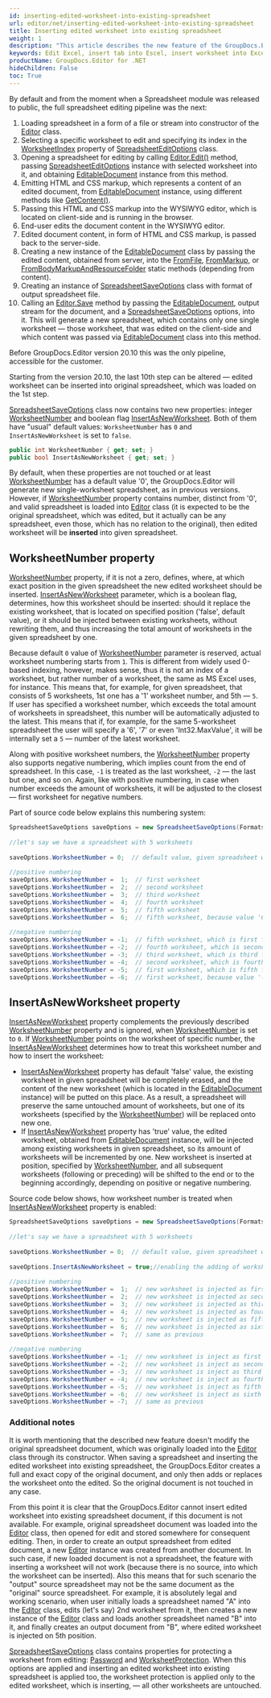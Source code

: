 ```yaml
---
id: inserting-edited-worksheet-into-existing-spreadsheet
url: editor/net/inserting-edited-worksheet-into-existing-spreadsheet
title: Inserting edited worksheet into existing spreadsheet
weight: 1
description: "This article describes the new feature of the GroupDocs.Editor for .NET version 20.10 - inserting an edited worksheet into existing spreadsheet"
keywords: Edit Excel, insert tab into Escel, insert worksheet into Excel, insert worksheet into spreadsheet
productName: GroupDocs.Editor for .NET
hideChildren: False
toc: True
---
```

By default and from the moment when a Spreadsheet module was released to public, the full spreadsheet editing pipeline was the next:

1. Loading spreadsheet in a form of a file or stream into constructor of the [Editor](https://reference.groupdocs.com/editor/net/groupdocs.editor/editor) class.
2. Selecting a specific worksheet to edit and specifying its index in the [WorksheetIndex](https://reference.groupdocs.com/editor/net/groupdocs.editor.options/spreadsheeteditoptions/worksheetindex) property of [SpreadsheetEditOptions](https://reference.groupdocs.com/editor/net/groupdocs.editor.options/spreadsheeteditoptions) class.
3. Opening a spreadsheet for editing by calling [Editor.Edit()](https://reference.groupdocs.com/editor/net/groupdocs.editor/editor/edit) method, passing [SpreadsheetEditOptions](https://reference.groupdocs.com/editor/net/groupdocs.editor.options/spreadsheeteditoptions) instance with selected worksheet into it, and obtaining [EditableDocument](https://reference.groupdocs.com/editor/net/groupdocs.editor/editabledocument) instance from this method.
4. Emitting HTML and CSS markup, which represents a content of an edited document, from [EditableDocument](https://reference.groupdocs.com/editor/net/groupdocs.editor/editabledocument) instance, using different methods like [GetContent()](https://reference.groupdocs.com/editor/net/groupdocs.editor/editabledocument/getcontent).
5. Passing this HTML and CSS markup into the WYSIWYG editor, which is located on client-side and is running in the browser.
6. End-user edits the document content in the WYSIWYG editor.
7. Edited document content, in form of HTML and CSS markup, is passed back to the server-side.
8. Creating a new instance of the [EditableDocument](https://reference.groupdocs.com/editor/net/groupdocs.editor/editabledocument) class by passing the edited content, obtained from server, into the [FromFile](https://reference.groupdocs.com/editor/net/groupdocs.editor/editabledocument/fromfile), [FromMarkup](https://reference.groupdocs.com/editor/net/groupdocs.editor/editabledocument/frommarkup), or [FromBodyMarkupAndResourceFolder](https://reference.groupdocs.com/editor/net/groupdocs.editor/editabledocument/frommarkupandresourcefolder/) static methods (depending from content).
9. Creating an instance of [SpreadsheetSaveOptions](https://reference.groupdocs.com/editor/net/groupdocs.editor.options/spreadsheetsaveoptions) class with format of output spreadsheet file.
10. Calling an [Editor.Save](https://reference.groupdocs.com/editor/net/groupdocs.editor/editor/save) method by passing the [EditableDocument](https://reference.groupdocs.com/editor/net/groupdocs.editor/editabledocument), output stream for the document, and a [SpreadsheetSaveOptions](https://reference.groupdocs.com/editor/net/groupdocs.editor.options/spreadsheetsaveoptions) options, into it. This will generate a new spreadsheet, which contains only one single worksheet — those worksheet, that was edited on the client-side and which content was passed via [EditableDocument](https://reference.groupdocs.com/editor/net/groupdocs.editor/editabledocument) class into this method.

Before GroupDocs.Editor version 20.10 this was the only pipeline, accessible for the customer.

Starting from the version 20.10, the last 10th step can be altered — edited worksheet can be inserted into original spreadsheet, which was loaded on the 1st step.

[SpreadsheetSaveOptions](https://reference.groupdocs.com/editor/net/groupdocs.editor.options/spreadsheetsaveoptions) class now contains two new properties: integer [WorksheetNumber](https://reference.groupdocs.com/editor/net/groupdocs.editor.options/spreadsheetsaveoptions/worksheetnumber) and boolean flag [InsertAsNewWorksheet](https://reference.groupdocs.com/editor/net/groupdocs.editor.options/spreadsheetsaveoptions/insertasnewworksheet/). Both of them have "usual" default values: `WorksheetNumber` has `0` and `InsertAsNewWorksheet` is set to `false`.

```csharp
public int WorksheetNumber { get; set; }
public bool InsertAsNewWorksheet { get; set; }
```

By default, when these properties are not touched or at least [WorksheetNumber](https://reference.groupdocs.com/editor/net/groupdocs.editor.options/spreadsheetsaveoptions/worksheetnumber) has a default value '0', the GroupDocs.Editor will generate new single-worksheet spreadsheet, as in previous versions. However, if [WorksheetNumber](https://reference.groupdocs.com/editor/net/groupdocs.editor.options/spreadsheetsaveoptions/worksheetnumber) property contains number, distinct from '0', and valid spreadsheet is loaded into [Editor](https://reference.groupdocs.com/editor/net/groupdocs.editor/editor) class (it is expected to be the original spreadsheet, which was edited, but it actually can be any spreadsheet, even those, which has no relation to the original), then edited worksheet will be **inserted** into given spreadsheet.

## WorksheetNumber property

[WorksheetNumber](https://reference.groupdocs.com/editor/net/groupdocs.editor.options/spreadsheetsaveoptions/worksheetnumber) property, if it is not a zero, defines, where, at which exact position in the given spreadsheet the new edited worksheet should be inserted. [InsertAsNewWorksheet](https://reference.groupdocs.com/editor/net/groupdocs.editor.options/spreadsheetsaveoptions/insertasnewworksheet/) parameter, which is a boolean flag, determines, how this worksheet should be inserted: should it replace the existing worksheet, that is located on specified position ('false', default value), or it should be injected between existing worksheets, without rewriting them, and thus increasing the total amount of worksheets in the given spreadsheet by one.

Because default `0` value of [WorksheetNumber](https://reference.groupdocs.com/editor/net/groupdocs.editor.options/spreadsheetsaveoptions/worksheetnumber) parameter is reserved, actual worksheet numbering starts from `1`. This is different from widely used 0-based indexing, however, makes sense, thus it is not an index of a worksheet, but rather number of a worksheet, the same as MS Excel uses, for instance. This means that, for example, for given spreadsheet, that consists of 5 worksheets, 1st one has a '1' worksheet number, and 5th — `5`. If user has specified a worksheet number, which exceeds the total amount of worksheets in spreadsheet, this number will be automatically adjusted to the latest. This means that if, for example, for the same 5-worksheet spreadsheet the user will specify a '6', '7' or even 'Int32.MaxValue', it will be internally set a `5` — number of the latest worksheet.

Along with positive worksheet numbers, the [WorksheetNumber](https://reference.groupdocs.com/editor/net/groupdocs.editor.options/spreadsheetsaveoptions/worksheetnumber) property also supports negative numbering, which implies count from the end of spreadsheet. In this case, `-1` is treated as the last worksheet, `-2` — the last but one, and so on. Again, like with positive numbering, in case when number exceeds the amount of worksheets, it will be adjusted to the closest — first worksheet for negative numbers.

Part of source code below explains this numbering system:

```csharp
SpreadsheetSaveOptions saveOptions = new SpreadsheetSaveOptions(Formats.SpreadsheetFormats.Xlsx)
  
//let's say we have a spreadsheet with 5 worksheets
  
saveOptions.WorksheetNumber = 0;  // default value, given spreadsheet will be ignored and new will be created
  
//positive numbering
saveOptions.WorksheetNumber =  1;  // first worksheet
saveOptions.WorksheetNumber =  2;  // second worksheet
saveOptions.WorksheetNumber =  3;  // third worksheet
saveOptions.WorksheetNumber =  4;  // fourth worksheet
saveOptions.WorksheetNumber =  5;  // fifth worksheet
saveOptions.WorksheetNumber =  6;  // fifth worksheet, because value '6' exceeds the worksheets amount '5' and thus is adjusted to the closest
  
//negative numbering
saveOptions.WorksheetNumber = -1;  // fifth worksheet, which is first from end (last)
saveOptions.WorksheetNumber = -2;  // fourth worksheet, which is second from end (last but one)
saveOptions.WorksheetNumber = -3;  // third worksheet, which is third from end
saveOptions.WorksheetNumber = -4;  // second worksheet, which is fourth from end
saveOptions.WorksheetNumber = -5;  // first worksheet, which is fifth from end
saveOptions.WorksheetNumber = -6;  // first worksheet, because value '-6' exceeds the worksheets amount '5' and thus is adjusted to the closest
```

## InsertAsNewWorksheet property

[InsertAsNewWorksheet](https://reference.groupdocs.com/editor/net/groupdocs.editor.options/spreadsheetsaveoptions/insertasnewworksheet/)  property complements the previously described [WorksheetNumber](https://reference.groupdocs.com/editor/net/groupdocs.editor.options/spreadsheetsaveoptions/worksheetnumber) property and is ignored, when [WorksheetNumber](https://reference.groupdocs.com/editor/net/groupdocs.editor.options/spreadsheetsaveoptions/worksheetnumber) is set to `0`. If [WorksheetNumber](https://reference.groupdocs.com/editor/net/groupdocs.editor.options/spreadsheetsaveoptions/worksheetnumber) points on the worksheet of specific number, the [InsertAsNewWorksheet](https://reference.groupdocs.com/editor/net/groupdocs.editor.options/spreadsheetsaveoptions/insertasnewworksheet/) determines how to treat this worksheet number and how to insert the worksheet:

* [InsertAsNewWorksheet](https://reference.groupdocs.com/editor/net/groupdocs.editor.options/spreadsheetsaveoptions/insertasnewworksheet/) property has default 'false' value, the existing worksheet in given spreadsheet will be completely erased, and the content of the new worksheet (which is located in the [EditableDocument](https://reference.groupdocs.com/editor/net/groupdocs.editor/editabledocument) instance) will be putted on this place. As a result, a spreadsheet will preserve the same untouched amount of worksheets, but one of its worksheets (specified by the [WorksheetNumber](https://reference.groupdocs.com/editor/net/groupdocs.editor.options/spreadsheetsaveoptions/worksheetnumber)) will be replaced onto new one.
* If [InsertAsNewWorksheet](https://reference.groupdocs.com/editor/net/groupdocs.editor.options/spreadsheetsaveoptions/insertasnewworksheet/) property has 'true' value, the edited worksheet, obtained from [EditableDocument](https://reference.groupdocs.com/editor/net/groupdocs.editor/editabledocument) instance, will be injected among existing worksheets in given spreadsheet, so its amount of worksheets will be incremented by one. New worksheet is inserted at position, specified by [WorksheetNumber](https://reference.groupdocs.com/editor/net/groupdocs.editor.options/spreadsheetsaveoptions/worksheetnumber), and all subsequent worksheets (following or preceding) will be shifted to the end or to the beginning accordingly, depending on positive or negative numbering.

Source code below shows, how worksheet number is treated when [InsertAsNewWorksheet](https://reference.groupdocs.com/editor/net/groupdocs.editor.options/spreadsheetsaveoptions/insertasnewworksheet/) property is enabled:

```csharp
SpreadsheetSaveOptions saveOptions = new SpreadsheetSaveOptions(Formats.SpreadsheetFormats.Xlsx)
  
//let's say we have a spreadsheet with 5 worksheets
  
saveOptions.WorksheetNumber = 0;  // default value, given spreadsheet will be ignored, as well as InsertAsNewWorksheet
  
saveOptions.InsertAsNewWorksheet = true;//enabling the adding of worksheet instead of replacing
  
//positive numbering
saveOptions.WorksheetNumber =  1;  // new worksheet is injected as first, while all following (including 'old' 1st) are shifting to the end
saveOptions.WorksheetNumber =  2;  // new worksheet is injected as second, while 2nd, 3rh, 4th and 5th are shifting to the end
saveOptions.WorksheetNumber =  3;  // new worksheet is injected as third, while 3rh, 4th and 5th are shifting to the end
saveOptions.WorksheetNumber =  4;  // new worksheet is injected as fourth, while 4th and 5th are shifting to the end
saveOptions.WorksheetNumber =  5;  // new worksheet is injected as fifth, while 5th is shifting to the end and becomes 6th
saveOptions.WorksheetNumber =  6;  // new worksheet is injected as sixth, it already becomes the latest, none of existing worksheets are shifting to the end
saveOptions.WorksheetNumber =  7;  // same as previous
  
//negative numbering
saveOptions.WorksheetNumber = -1;  // new worksheet is inject as first from end (it becomes sixth if starting from beginning), none of existing worksheets are shifting to the end
saveOptions.WorksheetNumber = -2;  // new worksheet is inject as second from end (it becomes fifth if starting from beginning), following single worksheet is shifting to the end
saveOptions.WorksheetNumber = -3;  // new worksheet is inject as third from end (it becomes fourth if starting from beginning), two following worksheets are shifting to the end
saveOptions.WorksheetNumber = -4;  // new worksheet is inject as fourth from end (it becomes third if starting from beginning), three following worksheets are shifting to the end
saveOptions.WorksheetNumber = -5;  // new worksheet is inject as fifth from end (it becomes second if starting from beginning), four following worksheets are shifting to the end
saveOptions.WorksheetNumber = -6;  // new worksheet is inject as sixth from end (it becomes first if starting from beginning), five following worksheets are shifting to the end
saveOptions.WorksheetNumber = -7;  // same as previous
```

### Additional notes

It is worth mentioning that the described new feature doesn't modify the original spreadsheet document, which was originally loaded into the [Editor](https://reference.groupdocs.com/editor/net/groupdocs.editor/editor) class through its constructor. When saving a spreadsheet and inserting the edited worksheet into existing spreadsheet, the GroupDocs.Editor creates a full and exact copy of the original document, and only then adds or replaces the worksheet onto the edited. So the original document is not touched in any case.

From this point it is clear that the GroupDocs.Editor cannot insert edited worksheet into existing spreadsheet document, if this document is not available. For example, original spreadsheet document was loaded into the [Editor](https://reference.groupdocs.com/editor/net/groupdocs.editor/editor) class, then opened for edit and stored somewhere for consequent editing. Then, in order to create an output spreadsheet from edited document, a new [Editor](https://reference.groupdocs.com/editor/net/groupdocs.editor/editor) instance was created from another document. In such case, if new loaded document is not a spreadsheet, the feature with inserting a worksheet will not work (because there is no source, into which the worksheet can be inserted). Also this means that for such scenario the "output" source spreadsheet may not be the same document as the "original" source spreadsheet. For example, it is absolutely legal and working scenario, when user initially loads a spreadsheet named "A" into the [Editor](https://reference.groupdocs.com/editor/net/groupdocs.editor/editor) class, edits (let's say) 2nd worksheet from it, then creates a new instance of the [Editor](https://reference.groupdocs.com/editor/net/groupdocs.editor/editor) class and loads another spreadsheet named "B" into it, and finally creates an output document from "B", where edited worksheet is injected on 5th position.

[SpreadsheetSaveOptions](https://reference.groupdocs.com/editor/net/groupdocs.editor.options/spreadsheetsaveoptions) class contains properties for protecting a worksheet from editing: [Password](https://reference.groupdocs.com/editor/net/groupdocs.editor.options/spreadsheetsaveoptions/password) and [WorksheetProtection](https://reference.groupdocs.com/editor/net/groupdocs.editor.options/spreadsheetsaveoptions/worksheetprotection). When this options are applied and inserting an edited worksheet into existing spreadsheet is applied too, the worksheet protection is applied only to the edited worksheet, which is inserting, — all other worksheets are untouched.
